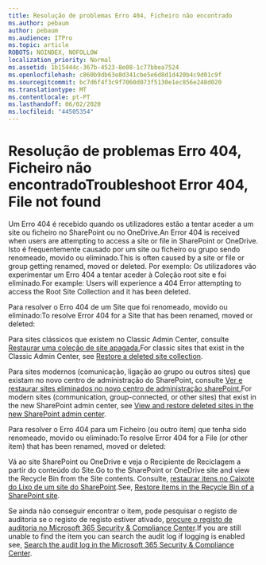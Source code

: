 ```yaml
---
title: Resolução de problemas Erro 404, Ficheiro não encontrado
ms.author: pebaum
author: pebaum
ms.audience: ITPro
ms.topic: article
ROBOTS: NOINDEX, NOFOLLOW
localization_priority: Normal
ms.assetid: 1b15444c-367b-4523-8e08-1c77bbea7524
ms.openlocfilehash: c860b9db63e8d341cbe5e6d8d1d420b4c9d01c9f
ms.sourcegitcommit: bc7d6f4f3c9f7060d073f5130e1ec856e248d020
ms.translationtype: MT
ms.contentlocale: pt-PT
ms.lasthandoff: 06/02/2020
ms.locfileid: "44505354"
---
```

# <a name="troubleshoot-error-404-file-not-found"></a><span data-ttu-id="bf0d1-102">Resolução de problemas Erro 404, Ficheiro não encontrado</span><span class="sxs-lookup"><span data-stu-id="bf0d1-102">Troubleshoot Error 404, File not found</span></span>

<span data-ttu-id="bf0d1-103">Um Erro 404 é recebido quando os utilizadores estão a tentar aceder a um site ou ficheiro no SharePoint ou no OneDrive.</span><span class="sxs-lookup"><span data-stu-id="bf0d1-103">An Error 404 is received when users are attempting to access a site or file in SharePoint or OneDrive.</span></span> <span data-ttu-id="bf0d1-104">Isto é frequentemente causado por um site ou ficheiro ou grupo sendo renomeado, movido ou eliminado.</span><span class="sxs-lookup"><span data-stu-id="bf0d1-104">This is often caused by a site or file or group getting renamed, moved or deleted.</span></span> <span data-ttu-id="bf0d1-105">Por exemplo: Os utilizadores vão experimentar um Erro 404 a tentar aceder à Coleção root site e foi eliminado.</span><span class="sxs-lookup"><span data-stu-id="bf0d1-105">For example: Users will experience a 404 Error attempting to access the Root Site Collection and it has been deleted.</span></span>

<span data-ttu-id="bf0d1-106">Para resolver o Erro 404 de um Site que foi renomeado, movido ou eliminado:</span><span class="sxs-lookup"><span data-stu-id="bf0d1-106">To resolve Error 404 for a Site that has been renamed, moved or deleted:</span></span>

<span data-ttu-id="bf0d1-107">Para sites clássicos que existem no Classic Admin Center, consulte [Restaurar uma coleção de site apagada.](https://docs.microsoft.com/sharepoint/restore-deleted-site-collection)</span><span class="sxs-lookup"><span data-stu-id="bf0d1-107">For classic sites that exist in the Classic Admin Center, see [Restore a deleted site collection](https://docs.microsoft.com/sharepoint/restore-deleted-site-collection).</span></span>

<span data-ttu-id="bf0d1-108">Para sites modernos (comunicação, ligação ao grupo ou outros sites) que existam no novo centro de administração do SharePoint, consulte [Ver e restaurar sites eliminados no novo centro de administração sharePoint.](https://docs.microsoft.com/sharepoint/restore-deleted-site-collection)</span><span class="sxs-lookup"><span data-stu-id="bf0d1-108">For modern sites (communication, group-connected, or other sites) that exist in the new SharePoint admin center, see [View and restore deleted sites in the new SharePoint admin center](https://docs.microsoft.com/sharepoint/restore-deleted-site-collection).</span></span>

<span data-ttu-id="bf0d1-109">Para resolver o Erro 404 para um Ficheiro (ou outro item) que tenha sido renomeado, movido ou eliminado:</span><span class="sxs-lookup"><span data-stu-id="bf0d1-109">To resolve Error 404 for a File (or other item) that has been renamed, moved or deleted:</span></span>

<span data-ttu-id="bf0d1-110">Vá ao site SharePoint ou OneDrive e veja o Recipiente de Reciclagem a partir do conteúdo do Site.</span><span class="sxs-lookup"><span data-stu-id="bf0d1-110">Go to the SharePoint or OneDrive site and view the Recycle Bin from the Site contents.</span></span> <span data-ttu-id="bf0d1-111">Consulte, [restaurar itens no Caixote do Lixo de um site do SharePoint](https://support.office.com/article/Restore-items-in-the-Recycle-Bin-of-a-SharePoint-site-6df466b6-55f2-4898-8d6e-c0dff851a0be#ID0EAADAAA=Online).</span><span class="sxs-lookup"><span data-stu-id="bf0d1-111">See, [Restore items in the Recycle Bin of a SharePoint site](https://support.office.com/article/Restore-items-in-the-Recycle-Bin-of-a-SharePoint-site-6df466b6-55f2-4898-8d6e-c0dff851a0be#ID0EAADAAA=Online).</span></span>

<span data-ttu-id="bf0d1-112">Se ainda não conseguir encontrar o item, pode pesquisar o registo de auditoria se o registo de registo estiver ativado, [procure o registo de auditoria no Microsoft 365 Security & Compliance Center](https://docs.microsoft.com/microsoft-365/compliance/search-the-audit-log-in-security-and-compliance).</span><span class="sxs-lookup"><span data-stu-id="bf0d1-112">If you are still unable to find the item you can search the audit log if logging is enabled see, [Search the audit log in the Microsoft 365 Security & Compliance Center](https://docs.microsoft.com/microsoft-365/compliance/search-the-audit-log-in-security-and-compliance).</span></span>
